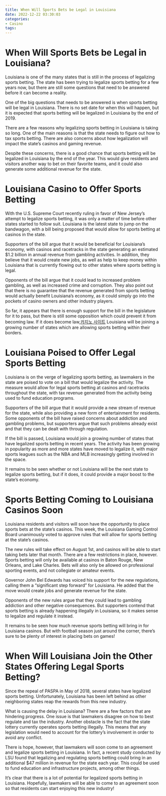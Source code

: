 ```yaml
---
title: When Will Sports Bets be Legal in Louisiana 
date: 2022-12-22 03:30:03
categories:
- Casino
tags:
---
```



#  When Will Sports Bets be Legal in Louisiana? 

Louisiana is one of the many states that is still in the process of legalizing sports betting. The state has been trying to legalize sports betting for a few years now, but there are still some questions that need to be answered before it can become a reality.

One of the big questions that needs to be answered is when sports betting will be legal in Louisiana. There is no set date for when this will happen, but it is expected that sports betting will be legalized in Louisiana by the end of 2019.

There are a few reasons why legalizing sports betting in Louisiana is taking so long. One of the main reasons is that the state needs to figure out how to tax sports betting. There are also concerns about how legalization will impact the state’s casinos and gaming revenue.

Despite these concerns, there is a good chance that sports betting will be legalized in Louisiana by the end of the year. This would give residents and visitors another way to bet on their favorite teams, and it could also generate some additional revenue for the state.

#  Louisiana Casino to Offer Sports Betting 

With the U.S. Supreme Court recently ruling in favor of New Jersey’s attempt to legalize sports betting, it was only a matter of time before other states started to follow suit. Louisiana is the latest state to jump on the bandwagon, with a bill being proposed that would allow for sports betting at casinos in the state.

Supporters of the bill argue that it would be beneficial for Louisiana’s economy, with casinos and racetracks in the state generating an estimated $1.2 billion in annual revenue from gambling activities. In addition, they believe that it would create new jobs, as well as help to keep money within Louisiana that is currently flowing out to other states where sports betting is legal.

Opponents of the bill argue that it could lead to increased problem gambling, as well as increased crime and corruption. They also point out that there is no guarantee that the revenue generated from sports betting would actually benefit Louisiana’s economy, as it could simply go into the pockets of casino owners and other industry players.

So far, it appears that there is enough support for the bill in the legislature for it to pass, but there is still some opposition which could prevent it from becoming law. If it does become law,[카지노 사이트](https://choegocasino.com/) Louisiana will be joining a growing number of states which are allowing sports betting within their borders.

#  Louisiana Poised to Offer Legal Sports Betting 

Louisiana is on the verge of legalizing sports betting, as lawmakers in the state are poised to vote on a bill that would legalize the activity. The measure would allow for legal sports betting at casinos and racetracks throughout the state, with tax revenue generated from the activity being used to fund education programs.

Supporters of the bill argue that it would provide a new stream of revenue for the state, while also providing a new form of entertainment for residents. Some opponents of the bill have raised concerns about addiction and gambling problems, but supporters argue that such problems already exist and that they can be dealt with through regulation.

If the bill is passed, Louisiana would join a growing number of states that have legalized sports betting in recent years. The activity has been growing in popularity as more and more states have moved to legalize it, with major sports leagues such as the NBA and MLB increasingly getting involved in the space.

It remains to be seen whether or not Louisiana will be the next state to legalize sports betting, but if it does, it could provide a major boost to the state’s economy.

#  Sports Betting Coming to Louisiana Casinos Soon 

Louisiana residents and visitors will soon have the opportunity to place sports bets at the state’s casinos. This week, the Louisiana Gaming Control Board unanimously voted to approve rules that will allow for sports betting at the state’s casinos. 

The new rules will take effect on August 1st, and casinos will be able to start taking bets later that month. There are a few restrictions in place, however. Sports betting will only be available at casinos in Baton Rouge, New Orleans, and Lake Charles. Bets will also only be allowed on professional sporting events, and not collegiate or amateur events. 

Governor John Bel Edwards has voiced his support for the new regulations, calling them a “significant step forward” for Louisiana. He added that the move would create jobs and generate revenue for the state. 

Opponents of the new rules argue that they could lead to gambling addiction and other negative consequences. But supporters contend that sports betting is already happening illegally in Louisiana, so it makes sense to legalize and regulate it instead. 

It remains to be seen how much revenue sports betting will bring in for Louisiana casinos. But with football season just around the corner, there’s sure to be plenty of interest in placing bets on games!

#  When Will Louisiana Join the Other States Offering Legal Sports Betting?

Since the repeal of PASPA in May of 2018, several states have legalized sports betting. Unfortunately, Louisiana has been left behind as other neighboring states reap the rewards from this new industry.

What is causing the delay in Louisiana? There are a few factors that are hindering progress. One issue is that lawmakers disagree on how to best regulate and tax the industry. Another obstacle is the fact that the state lottery currently operates sports betting illegally. This means that any legislation would need to account for the lottery’s involvement in order to avoid any conflict.

There is hope, however, that lawmakers will soon come to an agreement and legalize sports betting in Louisiana. In fact, a recent study conducted by LSU found that legalizing and regulating sports betting could bring in an additional $47 million in revenue for the state each year. This could be used to fund education and infrastructure projects, among other things.

It’s clear that there is a lot of potential for legalized sports betting in Louisiana. Hopefully, lawmakers will be able to come to an agreement soon so that residents can start enjoying this new industry!